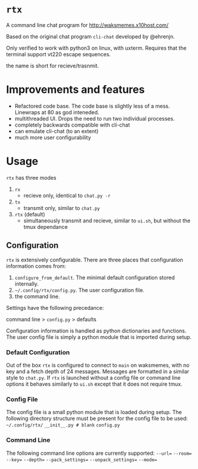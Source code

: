 # `rtx`
A command line chat program for http://waksmemes.x10host.com/

Based on the original chat program `cli-chat` developed by @ehrenjn.

Only verified to work with python3 on linux, with uxterm. Requires that
the terminal support vt220 escape sequences.

the name is short for recieve/trasnmit.

# Improvements and features
- Refactored code base. The code base is slightly less of a mess. Linewraps at 80 as god inteneded.
- multithreaded UI. Drops the need to run two individual processes.
- completely backwards compatible with cli-chat
- can emulate cli-chat (to an extent)
- much more user configurability

# Usage
`rtx` has three modes
1. `rx`
	- recieve only, identical to `chat.py -r`
2. `tx`
	- transmit only, similar to `chat.py`
3. `rtx` (default)
	- simultaneously transmit and recieve, similar to `ui.sh`, but without
	the tmux dependance

## Configuration
`rtx` is extensively configurable. There are three places that configuration 
information comes from:
1. `configure_from_default`. The minimal default configuration stored internally.
2. `~/.config/rtx/config.py`. The user configuration file.
3. the command line.

Settings have the following precedance:

command line > `config.py` > defaults

Configuration information is handled as python dictionaries and functions. The
user config file is simply a python module that is imported during setup.

### Default Configuration
Out of the box `rtx` is configured to connect to `main` on waksmemes, with
no key and a fetch depth of 24 messages. Messages are formatted in a similar
style to `chat.py`. If `rtx` is launched without a config file or command line
options it behaves similarly to `ui.sh` except that it does not require tmux.

### Config File
The config file is a small python module that is loaded during setup. The
following directory structure must be present for the config file to be used:
`~/.config/rtx/`
	`__init__.py # blank`
	`config.py`

### Command Line
The following command line options are currently supported:
`--url=`
`--room=`
`--key=`
`--depth=`
`--pack_settings=`
`--unpack_settings=`
`--mode=`
